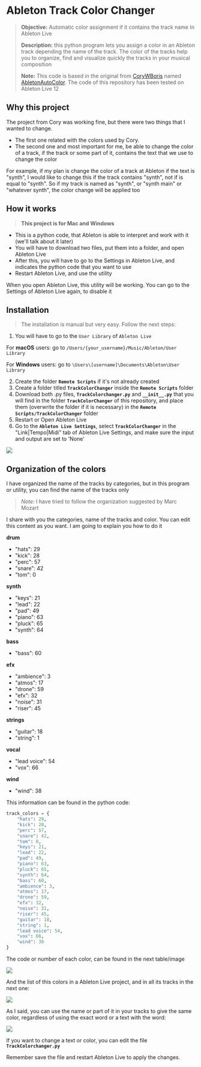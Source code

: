 # Ableton Track Color Changer
> **Objective:** Automatic color assignment if it contains the track name In Ableton Live
>
> **Description:** this python program lets you assign a color in an Ableton track depending the name of the track. The color of the tracks help you to organize, find and visualize quickly the tracks in your musical composition
> 
> **Note:** This code is based in the original from [CoryWBoris](https://github.com/CoryWBoris) named [AbletonAutoColor](https://github.com/CoryWBoris/AbletonAutoColor). The code of this repository has been tested on Ableton Live 12


## Why this project
The project from Cory was working fine, but there were two things that I wanted to change.
* The first one related with the colors used by Cory.
* The second one and most important for me, be able to change the color of a track, if the track or some part of it, contains the text that we use to change the color

For example, if my plan is change the color of a track at Ableton if the text is "synth", I would like to change this if the track contains "synth", not if is equal to "synth". So if my track is named as "synth", or "synth main" or "whatever synth", the color change will be applied too


## How it works
> **This project is for Mac and Windows**

- This is a python code, that Ableton is able to interpret and work with it (we'll talk about it later) 
- You will have to download two files, put them into a folder, and open Ableton Live
- After this, you will have to go to the Settings in Ableton Live, and indicates the python code that you want to use
- Restart Ableton Live, and use the utility

When you open Ableton Live, this utility will be working. You can go to the Settings of Ableton Live again, to disable it


## Installation
> The installation is manual but very easy. Follow the next steps:

1) You will have to go to the `User Library` of `Ableton Live`

For **macOS** users: go to `/Users/{your_username}/Music/Ableton/User Library`

For **Windows** users: go to `\Users\[username]\Documents\Ableton\User Library`

2) Create the folder **`Remote Scripts`** if it's not already created
3) Create a folder titled **`TrackColorChanger`** inside the **`Remote Scripts`** folder
4) Download both .py files, **`TrackColorchanger.py`** and **`__init__.py`** that you will find in the folder **`TrackColorChanger`** of this repository, and place them (overwrite the folder if it is necessary) in the **`Remote Scripts/TrackColorChanger`** folder
5) Restart or Open Ableton Live
6) Go to the **`Ableton Live Settings`**, select **`TrackColorChanger`** in the "Link|Tempo|Midi" tab of Ableton Live Settings, and make sure the input and output are set to 'None'

![](Ableton_Settings.png)


## Organization of the colors
I have organized the name of the tracks by categories, but in this program or utility, you can find the name of the tracks only

> *Note:* I have tried to follow the organization suggested by Marc Mozart

I share with you the categories, name of the tracks and color. You can edit this content as you want. I am going to explain you how to do it

**drum**
- "hats": 29
- "kick": 28
- "perc": 57
- "snare": 42
- "tom": 0

**synth**
- "keys": 21
- "lead": 22
- "pad": 49
- "piano": 63
- "pluck": 65
- "synth": 64

**bass**
- "bass": 60

**efx**
- "ambience": 3
- "atmos": 17
- "drone": 59
- "efx": 32
- "noise": 31
- "riser": 45

**strings**
- "guitar": 18
- "string": 1

**vocal**
- "lead voice": 54
- "vox": 66

**wind**
- "wind": 38

This information can be found in the python code:

```py
track_colors = {
    "hats": 29,
    "kick": 28,
    "perc": 57,
    "snare": 42,
    "tom": 0,
    "keys": 21,
    "lead": 22,
    "pad": 49,
    "piano": 63,
    "pluck": 65,
    "synth": 64,
    "bass": 60,
    "ambience": 3,
    "atmos": 17,
    "drone": 59,
    "efx": 32,
    "noise": 31,
    "riser": 45,
    "guitar": 18,
    "string": 1,
    "lead voice": 54,
    "vox": 66,
    "wind": 38
}
```

The code or number of each color, can be found in the next table/image

![](Ableton_Color_Palette_with_numbers.jpg)

And the list of this colors in a Ableton Live project, and in all its tracks in the next one:

![](Ableton_Tags_and_Colors_by_default.png)

As I said, you can use the name or part of it in your tracks to give the same color, regardless of using the exact word or a text with the word:

![](Ableton_Tags_and_Colors_sample.png)

If you want to change a text or color, you can edit the file **`TrackColorchanger.py`**

Remember save the file and restart Ableton Live to apply the changes.
